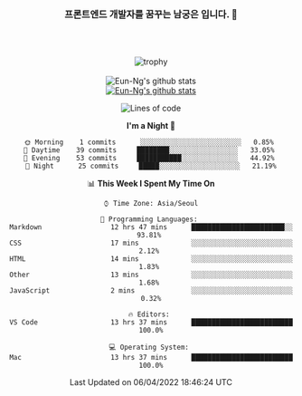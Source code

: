 <div align="center">

### 프론트엔드 개발자를 꿈꾸는 남궁은 입니다. 👋
 
<br />
<br />
 
![trophy](https://github-profile-trophy.vercel.app/?username=Eun-Ng)
<br />
<br />
![Eun-Ng's github stats](https://github-readme-stats.vercel.app/api?username=Eun-Ng&show_icons=true)
<br />
[![Eun-Ng's github stats](https://github-readme-stats.vercel.app/api/top-langs/?username=Eun-Ng&show_icons=true&hide_border=true&title_color=004386&icon_color=004386&layout=compact)](https://github.com/Eun-Ng)
<br />

<!--START_SECTION:waka-->
![Lines of code](https://img.shields.io/badge/From%20Hello%20World%20I%27ve%20Written-4%20Thousand%20lines%20of%20code-blue)

**I'm a Night 🦉** 

```text
🌞 Morning    1 commits      ░░░░░░░░░░░░░░░░░░░░░░░░░   0.85% 
🌆 Daytime    39 commits     ████████░░░░░░░░░░░░░░░░░   33.05% 
🌃 Evening    53 commits     ███████████░░░░░░░░░░░░░░   44.92% 
🌙 Night      25 commits     █████░░░░░░░░░░░░░░░░░░░░   21.19%

```


📊 **This Week I Spent My Time On** 

```text
⌚︎ Time Zone: Asia/Seoul

💬 Programming Languages: 
Markdown                 12 hrs 47 mins      ███████████████████████░░   93.81% 
CSS                      17 mins             ░░░░░░░░░░░░░░░░░░░░░░░░░   2.12% 
HTML                     14 mins             ░░░░░░░░░░░░░░░░░░░░░░░░░   1.83% 
Other                    13 mins             ░░░░░░░░░░░░░░░░░░░░░░░░░   1.68% 
JavaScript               2 mins              ░░░░░░░░░░░░░░░░░░░░░░░░░   0.32%

🔥 Editors: 
VS Code                  13 hrs 37 mins      █████████████████████████   100.0%

💻 Operating System: 
Mac                      13 hrs 37 mins      █████████████████████████   100.0%

```


 Last Updated on 06/04/2022 18:46:24 UTC
<!--END_SECTION:waka-->
 
</div>
